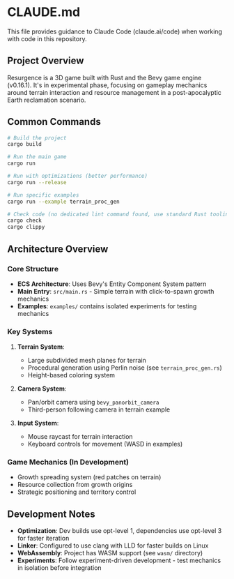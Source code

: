 # CLAUDE.md

This file provides guidance to Claude Code (claude.ai/code) when working with code in this repository.

## Project Overview

Resurgence is a 3D game built with Rust and the Bevy game engine (v0.16.1). It's in experimental phase, focusing on gameplay mechanics around terrain interaction and resource management in a post-apocalyptic Earth reclamation scenario.

## Common Commands

```bash
# Build the project
cargo build

# Run the main game
cargo run

# Run with optimizations (better performance)
cargo run --release

# Run specific examples
cargo run --example terrain_proc_gen

# Check code (no dedicated lint command found, use standard Rust tooling)
cargo check
cargo clippy
```

## Architecture Overview

### Core Structure
- **ECS Architecture**: Uses Bevy's Entity Component System pattern
- **Main Entry**: `src/main.rs` - Simple terrain with click-to-spawn growth mechanics
- **Examples**: `examples/` contains isolated experiments for testing mechanics

### Key Systems
1. **Terrain System**: 
   - Large subdivided mesh planes for terrain
   - Procedural generation using Perlin noise (see `terrain_proc_gen.rs`)
   - Height-based coloring system

2. **Camera System**:
   - Pan/orbit camera using `bevy_panorbit_camera`
   - Third-person following camera in terrain example

3. **Input System**:
   - Mouse raycast for terrain interaction
   - Keyboard controls for movement (WASD in examples)

### Game Mechanics (In Development)
- Growth spreading system (red patches on terrain)
- Resource collection from growth origins
- Strategic positioning and territory control

## Development Notes

- **Optimization**: Dev builds use opt-level 1, dependencies use opt-level 3 for faster iteration
- **Linker**: Configured to use clang with LLD for faster builds on Linux
- **WebAssembly**: Project has WASM support (see `wasm/` directory)
- **Experiments**: Follow experiment-driven development - test mechanics in isolation before integration